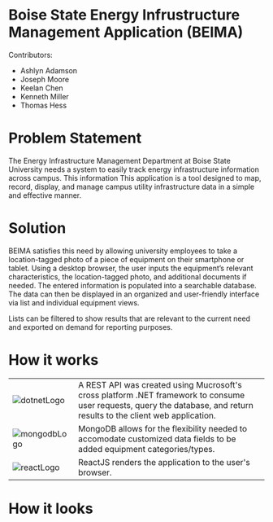 # Boise State Energy Infrustructure Management Application (BEIMA)



Contributors:
<ul>
  <li>Ashlyn Adamson</li>
  <li>Joseph Moore</li>
  <li>Keelan Chen</li>
  <li>Kenneth Miller</li>
  <li>Thomas Hess</li>
</ul>


# Problem Statement

The Energy Infrastructure Management Department at Boise State University needs a system to easily track energy infrastructure information across campus. This information This application is a tool designed to map, record, display, and manage campus utility infrastructure data in a simple and effective manner.

# Solution
BEIMA satisfies this need by allowing university employees to take a location-tagged photo of a piece of equipment on their smartphone or tablet. Using a desktop browser, the user inputs the equipment’s relevant characteristics, the location-tagged photo, and additional documents if needed. The entered information is populated into a searchable database. The data can then be displayed in an organized and user-friendly interface via list and individual equipment views.

Lists can be filtered to show results that are relevant to the current need and exported on demand for reporting purposes.

# How it works
|||
|---|---|
|![dotnetLogo](https://user-images.githubusercontent.com/46760776/162549617-e8db237b-ddc7-4d74-9401-cec7192fd476.jpg)|A REST API was created using Mucrosoft's cross platform .NET framework to consume user requests, query the database, and return results to the client web application.
|![mongodbLogo](https://user-images.githubusercontent.com/46760776/162550192-6e8db356-5ed7-4797-9e87-0a4176ccf55f.png)|MongoDB allows for the flexibility needed to accomodate customized data fields to be added equipment categories/types.|
|![reactLogo](https://user-images.githubusercontent.com/46760776/162550382-801a4e99-ea9d-4eba-ae3f-9f0f94b387ed.png)|ReactJS renders the application to the user's browser.|

# How it looks
